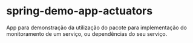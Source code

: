 # spring-demo-app-actuators
App para demonstração da utilização do pacote para implementação do monitoramento de um serviço, ou dependências do seu serviço.
